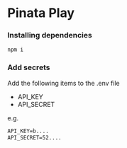 # Pinata Play

### Installing dependencies
`npm i`

### Add secrets
Add the following items to the .env file
- API_KEY
- API_SECRET

e.g.

```txt
API_KEY=b....
API_SECRET=52....
```